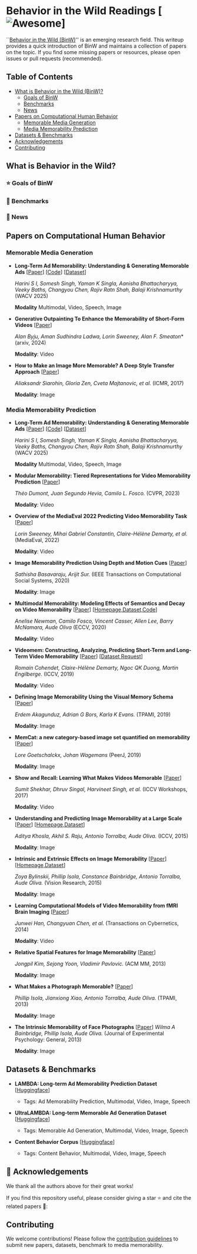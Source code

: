 # Behavior in the Wild Readings [![Awesome](https://cdn.rawgit.com/sindresorhus/awesome/d7305f38d29fed78fa85652e3a63e154dd8e8829/media/badge.svg)]

``[Behavior in the Wild (BinW)](https://behavior-in-the-wild.github.io/)'' is an emerging research field. This writeup provides a quick introduction of BinW and maintains a collection of papers on the topic. If you find some missing papers or resources, please open issues or pull requests (recommended).

## Table of Contents

- [What is Behavior in the Wild (BinW)?](#what-is-behavior-in-the-wild)
  - [Goals of BinW](#star-goals-of-binw)
  - [Benchmarks](#cinema-benchmarks)
  - [News](#loudspeaker-news)
- [Papers on Computational Human Behavior](#papers-on-computational-human-behavior)
  - [Memorable Media Generation](#memorable-media-generation)
  - [Media Memorability Prediction](#media-memorability-prediction)
- [Datasets & Benchmarks](#datasets--benchmarks)
- [Acknowledgements](#beers-acknowledgements)
- [Contributing](#contributing)

## What is Behavior in the Wild?

### :star: Goals of BinW

### :cinema: Benchmarks

### :loudspeaker: News

## Papers on Computational Human Behavior

### Memorable Media Generation

- **Long-Term Ad Memorability: Understanding & Generating Memorable Ads** [[Paper](https://arxiv.org/abs/2309.00378)] [[Code](https://github.com/behavior-in-the-wild/ad-memorability)] [[Dataset](https://huggingface.co/datasets/behavior-in-the-wild/UltraLAMBDA)]

  *Harini S I, Somesh Singh, Yaman K Singla, Aanisha Bhattacharyya, Veeky Baths, Changyou Chen, Rajiv Ratn Shah, Balaji Krishnamurthy* (WACV 2025)

  **Modality** Multimodal, Video, Speech, Image

- **Generative Outpainting To Enhance the Memorability of Short-Form Videos**  [[Paper](https://arxiv.org/pdf/2411.14213v1)]
  
  *Alan Byju, Aman Sudhindra Ladwa, Lorin Sweeney, Alan F. Smeaton** (arxiv, 2024)
  
  **Modality**: Video
  
- **How to Make an Image More Memorable? A Deep Style Transfer Approach**  [[Paper](https://dl.acm.org/doi/10.1145/3078971.3078986)]
  
  *Aliaksandr Siarohin, Gloria Zen, Cveta Majtanovic, et al.* (ICMR, 2017)
  
  **Modality**: Image

### Media Memorability Prediction

- **Long-Term Ad Memorability: Understanding & Generating Memorable Ads** [[Paper](https://arxiv.org/abs/2309.00378)] [[Code](https://github.com/behavior-in-the-wild/ad-memorability)] [[Dataset](https://huggingface.co/datasets/behavior-in-the-wild/LAMBDA)]
  
  *Harini S I, Somesh Singh, Yaman K Singla, Aanisha Bhattacharyya, Veeky Baths, Changyou Chen, Rajiv Ratn Shah, Balaji Krishnamurthy* (WACV 2025)
  
  **Modality** Multimodal, Video, Speech, Image

- **Modular Memorability: Tiered Representations for Video Memorability Prediction** [[Paper](https://openaccess.thecvf.com/content/CVPR2023/html/Dumont_Modular_Memorability_Tiered_Representations_for_Video_Memorability_Prediction_CVPR_2023_paper.html)]
  
  *Théo Dumont, Juan Segundo Hevia, Camilo L. Fosco.* (CVPR, 2023)
  
  **Modality**: Video

- **Overview of the MediaEval 2022 Predicting Video Memorability Task** [[Paper](https://ceur-ws.org/Vol-3583/paper17.pdf)]
  
  *Lorin Sweeney, Mihai Gabriel Constantin, Claire-Hélène Demarty, et al.* (MediaEval, 2022)
  
  **Modality**: Video

- **Image Memorability Prediction Using Depth and Motion Cues** [[Paper](https://ieeexplore.ieee.org/stamp/stamp.jsp?arnumber=9007618)]
  
  *Sathisha Basavaraju, Arijit Sur.* (IEEE Transactions on Computational Social Systems, 2020)
  
  **Modality**: Image

- **Multimodal Memorability: Modeling Effects of Semantics and Decay on Video Memorability** [[Paper](https://www.ecva.net/papers/eccv_2020/papers_ECCV/papers/123610222.pdf)] [[Homepage,Dataset,Code](http://memento.csail.mit.edu/)]

  *Anelise Newman, Camilo Fosco, Vincent Casser, Allen Lee, Barry McNamara, Aude Oliva* (ECCV, 2020)
  
  **Modality**: Video

- **Videomem: Constructing, Analyzing, Predicting Short-Term and Long-Term Video Memorability** [[Paper](https://openaccess.thecvf.com/content_ICCV_2019/papers/Cohendet_VideoMem_Constructing_Analyzing_Predicting_Short-Term_and_Long-Term_Video_Memorability_ICCV_2019_paper.pdf)] [[Dataset Request](https://www.interdigital.com/data_sets/video-memorability-dataset)]
  
  *Romain Cohendet, Claire-Hélène Demarty, Ngoc QK Duong, Martin Engilberge.* (ICCV, 2019)
  
  **Modality**: Video

- **Defining Image Memorability Using the Visual Memory Schema** [[Paper](https://pubmed.ncbi.nlm.nih.gov/31056491/)]
  
  *Erdem Akagunduz, Adrian G Bors, Karla K Evans.* (TPAMI, 2019)
  
  **Modality**: Image

- **MemCat: a new category-based image set quantified on memorability** [[Paper](https://www.nature.com/articles/s41598-019-39497-0)]
  
  *Lore Goetschalckx, Johan Wagemans* (PeerJ, 2019)
  
  **Modality**: Image

- **Show and Recall: Learning What Makes Videos Memorable** [[Paper](https://openaccess.thecvf.com/content_ICCV_2017_workshops/papers/w40/Shekhar_Show_and_Recall_ICCV_2017_paper.pdf)]
  
  *Sumit Shekhar, Dhruv Singal, Harvineet Singh, et al.* (ICCV Workshops, 2017)
  
  **Modality**: Video

- **Understanding and Predicting Image Memorability at a Large Scale** [[Paper](https://openaccess.thecvf.com/content_iccv_2015/papers/Khosla_Understanding_and_Predicting_ICCV_2015_paper.pdf)] [[Homepage,Dataset](http://memorability.csail.mit.edu/explore.html)]
  
  *Aditya Khosla, Akhil S. Raju, Antonio Torralba, Aude Oliva.* (ICCV, 2015)
  
  **Modality**: Image

- **Intrinsic and Extrinsic Effects on Image Memorability** [[Paper](https://web.mit.edu/zoya/www/docs/figrimProof.pdf)] [[Homepage,Dataset](http://figrim.mit.edu/)]
  
  *Zoya Bylinskii, Phillip Isola, Constance Bainbridge, Antonio Torralba, Aude Oliva.* (Vision Research, 2015)
  
  **Modality**: Image

- **Learning Computational Models of Video Memorability from fMRI Brain Imaging** [[Paper](https://pubmed.ncbi.nlm.nih.gov/25314715/)]
  
  *Junwei Han, Changyuan Chen, et al.* (Transactions on Cybernetics, 2014)  
  
  **Modality**: Video

- **Relative Spatial Features for Image Memorability** [[Paper](https://dl.acm.org/doi/10.1145/2502081.2502198)]
  
  *Jongpil Kim, Sejong Yoon, Vladimir Pavlovic.* (ACM MM, 2013)
  
  **Modality**: Image

- **What Makes a Photograph Memorable?** [[Paper](https://ieeexplore.ieee.org/stamp/stamp.jsp?arnumber=6629991)]
  
  *Phillip Isola, Jianxiong Xiao, Antonio Torralba, Aude Oliva.* (TPAMI, 2013)
  
  **Modality**: Image

- **The Intrinsic Memorability of Face Photographs** [[Paper](https://pubmed.ncbi.nlm.nih.gov/24246059/)]
  *Wilma A Bainbridge, Phillip Isola, Aude Oliva.* (Journal of Experimental Psychology: General, 2013)
  
  **Modality**: Image

## Datasets & Benchmarks

- **LAMBDA: Long-term Ad Memorability Prediction Dataset** [[Huggingface](https://huggingface.co/datasets/behavior-in-the-wild/LAMBDA)]
  - Tags: Ad Memorability Prediction, Multimodal, Video, Image, Speech

- **UltraLAMBDA: Long-term Memorable Ad Generation Dataset** [[Huggingface](https://huggingface.co/datasets/behavior-in-the-wild/UltraLAMBDA)]
  - Tags: Memorable Ad Generation, Multimodal, Video, Image, Speech

- **Content Behavior Corpus** [[Huggingface](https://huggingface.co/datasets/behavior-in-the-wild/content-behavior-corpus)]
  - Tags: Content Behavior, Multimodal, Video, Image, Speech

## :beers: Acknowledgements

We thank all the authors above for their great works!

If you find this repository useful, please consider giving a star :star:   and cite the related papers :beer::

## Contributing

We welcome contributions! Please follow the [contribution guidelines](CONTRIBUTING.md) to submit new papers, datasets, benchmark to media memorability.